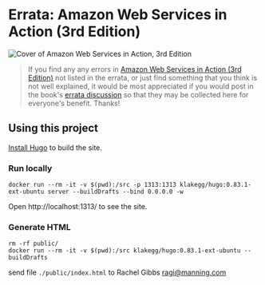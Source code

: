 # Errata: Amazon Web Services in Action (3rd Edition)

![Cover of Amazon Web Services in Action, 3rd Edition](https://images.manning.com/264/352/resize/book/f/bc1b7ca-d446-42bf-a66d-a522d312c86e/Wittig-3ed-HI.png)

> If you find any any errors in [Amazon Web Services in Action (3rd Edition)](https://bit.ly/amazon-web-services-in-action-3rd-edition) not listed in the errata, or just find something that you think is not well explained, it would be most appreciated if you would post in the book's [errata discussion](https://livebook.manning.com/book/amazon-web-services-in-action-third-edition/Errata/) so that they may be collected here for everyone's benefit. Thanks!

## Using this project

[Install Hugo](http://gohugo.io/overview/installing/) to build the site.

### Run locally

```
docker run --rm -it -v $(pwd):/src -p 1313:1313 klakegg/hugo:0.83.1-ext-ubuntu server --buildDrafts --bind 0.0.0.0 -w
```

Open http://localhost:1313/ to see the site.

### Generate HTML

```
rm -rf public/
docker run --rm -it -v $(pwd):/src klakegg/hugo:0.83.1-ext-ubuntu --buildDrafts
```

send file `./public/index.html` to Rachel Gibbs <ragi@manning.com>
